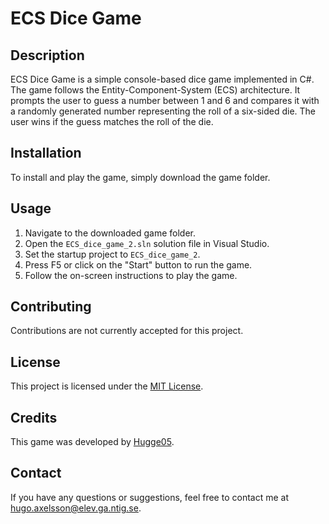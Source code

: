 # ECS Dice Game

## Description
ECS Dice Game is a simple console-based dice game implemented in C#. The game follows the Entity-Component-System (ECS) architecture. It prompts the user to guess a number between 1 and 6 and compares it with a randomly generated number representing the roll of a six-sided die. The user wins if the guess matches the roll of the die.

## Installation
To install and play the game, simply download the game folder.

## Usage
1. Navigate to the downloaded game folder.
2. Open the `ECS_dice_game_2.sln` solution file in Visual Studio.
3. Set the startup project to `ECS_dice_game_2`.
4. Press F5 or click on the "Start" button to run the game.
5. Follow the on-screen instructions to play the game.

## Contributing
Contributions are not currently accepted for this project.

## License
This project is licensed under the [MIT License](LICENSE).

## Credits
This game was developed by [Hugge05](https://github.com/Hugge05/).

## Contact
If you have any questions or suggestions, feel free to contact me at [hugo.axelsson@elev.ga.ntig.se](mailto:hugo.axelsson@elev.ga.ntig.se).
